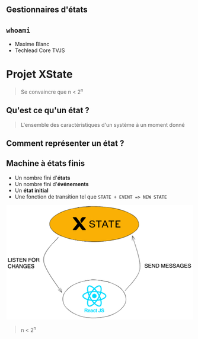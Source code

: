 <!-- slide -->

<!-- slide -->

## Gestionnaires d'états

<!-- slide -->

## `whoami`

- Maxime Blanc
- Techlead Core TVJS

<!-- slide -->

# Projet XState

> Se convaincre que n < 2<sup>n</sup>

<!-- slide -->

## Qu'est ce qu'un état ?

> L'ensemble des caractéristiques d'un système à un moment donné

<!-- slide -->

## Comment représenter un état ?

<!-- slide -->

## Machine à états finis

- Un nombre fini d'**états**
- Un nombre fini d'**événements**
- Un **état initial**
- Une fonction de transition tel que
  `STATE + EVENT => NEW STATE`

<!-- slide -->

![](./docs/schmea-communication.png)

<!-- slide -->

> n < 2<sup>n</sup>
